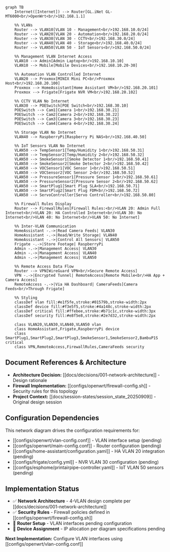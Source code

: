 ```mermaid
graph TB
    Internet([Internet]) --> Router[GL.iNet GL-MT6000<br/>OpenWrt<br/>192.168.1.1]
    
    %% VLANs
    Router --> VLAN10[VLAN 10 - Management<br/>192.168.10.0/24]
    Router --> VLAN20[VLAN 20 - Automation<br/>192.168.20.0/24]
    Router --> VLAN30[VLAN 30 - CCTV<br/>192.168.30.0/24]
    Router --> VLAN40[VLAN 40 - Storage<br/>192.168.40.0/24]
    Router --> VLAN50[VLAN 50 - IoT Sensors<br/>192.168.50.0/24]
    
    %% Management VLAN Internet Access
    VLAN10 --> Admin[Admin Laptop<br/>192.168.10.10]
    VLAN10 --> Mobile[Mobile Devices<br/>192.168.10.20-30]
    
    %% Automation VLAN Controlled Internet
    VLAN20 --> Proxmox[MINIX Mini PC<br/>Proxmox Host<br/>192.168.20.100]
    Proxmox --> HomeAssistant[Home Assistant VM<br/>192.168.20.101]
    Proxmox --> Frigate[Frigate NVR VM<br/>192.168.20.102]
    
    %% CCTV VLAN No Internet
    VLAN30 --> POESwitch[POE Switch<br/>192.168.30.10]
    POESwitch --> Cam1[Camera 1<br/>192.168.30.21]
    POESwitch --> Cam2[Camera 2<br/>192.168.30.22]
    POESwitch --> Cam3[Camera 3<br/>192.168.30.23]
    POESwitch --> Cam4[Camera 4<br/>192.168.30.24]
    
    %% Storage VLAN No Internet
    VLAN40 --> RaspberryPi[Raspberry Pi NAS<br/>192.168.40.50]
    
    %% IoT Sensors VLAN No Internet
    VLAN50 --> TempSensor1[Temp/Humidity 1<br/>192.168.50.31]
    VLAN50 --> TempSensor2[Temp/Humidity 2<br/>192.168.50.32]
    VLAN50 --> SmokeSensor1[Smoke Detector 1<br/>192.168.50.41]
    VLAN50 --> SmokeSensor2[Smoke Detector 2<br/>192.168.50.42]
    VLAN50 --> VOCSensor1[VOC Sensor 1<br/>192.168.50.51]
    VLAN50 --> VOCSensor2[VOC Sensor 2<br/>192.168.50.52]
    VLAN50 --> PressureSensor1[Pressure Sensor 1<br/>192.168.50.61]
    VLAN50 --> PressureSensor2[Pressure Sensor 2<br/>192.168.50.62]
    VLAN50 --> SmartPlug1[Smart Plug SLA<br/>192.168.50.71]
    VLAN50 --> SmartPlug2[Smart Plug FDM<br/>192.168.50.72]
    VLAN50 --> ServoController[Servo Controller<br/>192.168.50.80]
    
    %% Firewall Rules Display
    Router --> FirewallRules[Firewall Rules:<br/>VLAN 20: Admin Full Internet<br/>VLAN 20: HA Controlled Internet<br/>VLAN 30: No Internet<br/>VLAN 40: No Internet<br/>VLAN 50: No Internet]
    
    %% Inter-VLAN Communication
    HomeAssistant -.->|Read Camera Feeds| VLAN30
    HomeAssistant -.->|Read/Write Storage| VLAN40
    HomeAssistant -.->|Control All Sensors| VLAN50
    Frigate -.->|Store Footage| RaspberryPi
    Admin -.->|Management Access| VLAN30
    Admin -.->|Management Access| VLAN40
    Admin -.->|Management Access| VLAN50
    
    %% Remote Access Data Flow
    Router --> VPN[WireGuard VPN<br/>Secure Remote Access]
    VPN -.->|Encrypted Tunnel| RemoteAccess[Remote Mobile<br/>HA App + Camera Access]
    RemoteAccess -.->|Via HA Dashboard| CameraFeeds[Camera Feeds<br/>Through Frigate]
    
    %% Styling
    classDef vlan fill:#e1f5fe,stroke:#01579b,stroke-width:2px
    classDef device fill:#f3e5f5,stroke:#4a148c,stroke-width:2px
    classDef critical fill:#ffebee,stroke:#b71c1c,stroke-width:3px
    classDef security fill:#e8f5e8,stroke:#2e7d32,stroke-width:2px
    
    class VLAN20,VLAN30,VLAN40,VLAN50 vlan
    class HomeAssistant,Frigate,RaspberryPi device
    class SmartPlug1,SmartPlug2,SmartPlug3,SmokeSensor1,SmokeSensor2,BambuP1S critical
    class VPN,RemoteAccess,FirewallRules,CameraFeeds security
```


## Document References & Architecture  
- **Architecture Decision:** [[docs/decisions/001-network-architecture]] - Design rationale  
- **Firewall Implementation:** [[configs/openwrt/firewall-config.sh]] - Security rules for this topology
- **Project Context:** [[docs/session-states/session_state_20250909]] - Original design session

## Configuration Dependencies
This network diagram drives the configuration requirements for:
- [[configs/openwrt/vlan-config.conf]] - VLAN interface setup (pending)
- [[configs/openwrt/main-config.conf]] - Router configuration (pending)
- [[configs/home-assistant/configuration.yaml]] - HA VLAN 20 integration (pending)  
- [[configs/frigate/config.yml]] - NVR VLAN 30 configuration (pending)
- [[configs/esphome/printairpipe-controller.yaml]] - IoT VLAN 50 sensors (pending)

## Implementation Status
- ✅ **Network Architecture** - 4-VLAN design complete per [[docs/decisions/001-network-architecture]]
- ✅ **Security Rules** - Firewall policies defined in [[configs/openwrt/firewall-config.sh]]
- 🚧 **Router Setup** - VLAN interfaces pending configuration  
- 🚧 **Device Assignment** - IP allocation per diagram specifications pending

**Next Implementation:** Configure VLAN interfaces using [[configs/openwrt/vlan-config.conf]]